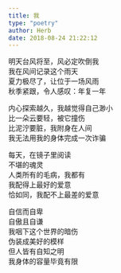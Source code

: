 ```yaml
---  
title: 我  
type: "poetry"  
author: Herb  
date: 2018-08-24 21:22:12  
---  
```

明天台风将至，风必定吹倒我  
我在风间记录这个雨天  
夏力极尽了，让位于一场风雨  
秋季紧跟，令人感叹：年复一年  

内心探索越久，我越觉得自己渺小  
比一朵云要轻，被它撞伤  
比泥泞要脏，我附身在人间  
我无法用我的身体完成一次诈骗  

每天，在镜子里阅读  
不堪的魂灵  
人类所有的毛病，我都有  
我配得上最好的爱意  
恰如同，我配不上最差的爱意  

自信而自卑  
自傲且自谦  
我咽下这个世界的暗伤  
伪装成美好的模样  
但人皆有自知之明  
我身体的容量毕竟有限
